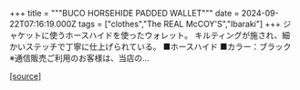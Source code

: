 +++
title = """BUCO HORSEHIDE PADDED WALLET"""
date = 2024-09-22T07:16:19.000Z
tags = ["clothes","The REAL McCOY'S","Ibaraki"]
+++
ジャケットに使うホースハイドを使ったウォレット。 キルティングが施され、細かいステッチで丁寧に仕上げられている。 ■ホースハイド ■カラー：ブラック ※通信販売ご利用のお客様は、当店の...

[[source]](https://the-realmccoys.ocnk.net/product/659)
